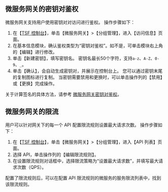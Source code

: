 ## 微服务网关的密钥对鉴权
微服务网关支持用户使用密钥对对访问进行鉴权。
操作步骤如下：
1. 在【[TSF 控制台](https://console.cloud.tencent.com/tsf?rid=1)】，单击【微服务网关】>【分组管理】，进入【访问信息】页面。
2. 在基本信息模块，确认鉴权类型为“密钥对鉴权”。如不是，可单击模块右上角的【编辑】进行修改。
3. 单击【新建密钥】，填写密钥名。
	密钥名最长50个字符，支持`a-z`、`A-Z`、`0-9`、`_`。
4. 单击【确认】，会自动生成密钥对，并展示在控制台上。
您可以通过密钥末尾的复制图标进行复制。
当密钥需要禁用和更换时，可以单击操作列的【禁用】或【更换】完成操作。

关于计算签名的具体方法，请参考 [微服务网关密钥对鉴权](https://cloud.tencent.com/document/product/649/41238)。



## 微服务网关的限流
用户可以针对网关下的每一个 API 配置限流规则设置最大请求次数。
操作步骤如下：
1. 在【[TSF 控制台](https://console.cloud.tencent.com/tsf?rid=1)】，单击【微服务网关】>【分组管理】，进入【API 列表】页面。
2. 选择 API，单击操作列的【编辑限流规则】。
3. 在设置限流规则对话框中，选择限流策略为“设置最大请求数”，并填写最大请求次数（QPS）。

配置了限流规则后，可以在配置 API 限流规则的微服务的服务限流列表中，找到该限流规则。
